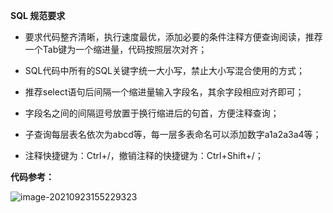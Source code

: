 **SQL 规范要求**

+ 要求代码整齐清晰，执行速度最优，添加必要的条件注释方便查询阅读，推荐一个Tab键为一个缩进量，代码按照层次对齐；

+ SQL代码中所有的SQL关键字统一大小写，禁止大小写混合使用的方式；

+ 推荐select语句后间隔一个缩进量输入字段名，其余字段相应对齐即可；

+ 字段名之间的间隔逗号放置于换行缩进后的句首，方便注释查询；

+ 子查询每层表名依次为abcd等，每一层多表命名可以添加数字a1a2a3a4等；

+ 注释快捷键为：Ctrl+/，撤销注释的快捷键为：Ctrl+Shift+/；

**代码参考：**

![image-20210923155229323](C:\Users\admin\AppData\Roaming\Typora\typora-user-images\image-20210923155229323.png)


